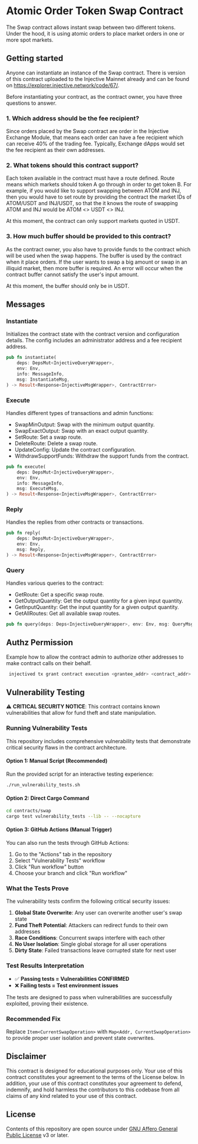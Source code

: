 # Atomic Order Token Swap Contract

The Swap contract allows instant swap between two different tokens. Under the hood, it is using atomic orders to place market orders in one or more spot markets.

## Getting started

Anyone can instantiate an instance of the Swap contract. There is version of this contract uploaded to the Injective Mainnet already and can be found on https://explorer.injective.network/code/67/.

Before instantiating your contract, as the contract owner, you have three questions to answer.

### 1. Which address should be the fee recipient?

Since orders placed by the Swap contract are order in the Injective Exchange Module, that means each order can have a fee recipient which can receive 40% of the trading fee. Typically, Exchange dApps would set the fee recipient as their own addresses.

### 2. What tokens should this contract support?

Each token available in the contract must have a route defined. Route means which markets should token A go through in order to get token B. For example, if you would like to support swapping between ATOM and INJ, then you would have to set route by providing the contract the market IDs of ATOM/USDT and INJ/USDT, so that the it knows the route of swapping ATOM and INJ would be ATOM <> USDT <> INJ.

At this moment, the contract can only support markets quoted in USDT.

### 3. How much buffer should be provided to this contract?

As the contract owner, you also have to provide funds to the contract which will be used when the swap happens. The buffer is used by the contract when it place orders. If the user wants to swap a big amount or swap in an illiquid market, then more buffer is required. An error will occur when the contract buffer cannot satisfy the user's input amount.

At this moment, the buffer should only be in USDT.

## Messages

### Instantiate

Initializes the contract state with the contract version and configuration details. The config includes an administrator address and a fee recipient address.

```rust
pub fn instantiate(
    deps: DepsMut<InjectiveQueryWrapper>,
    env: Env,
    info: MessageInfo,
    msg: InstantiateMsg,
) -> Result<Response<InjectiveMsgWrapper>, ContractError>
```

### Execute

Handles different types of transactions and admin functions:

- SwapMinOutput: Swap with the minimum output quantity.
- SwapExactOutput: Swap with an exact output quantity.
- SetRoute: Set a swap route.
- DeleteRoute: Delete a swap route.
- UpdateConfig: Update the contract configuration.
- WithdrawSupportFunds: Withdraw the support funds from the contract.

```rust
pub fn execute(
    deps: DepsMut<InjectiveQueryWrapper>,
    env: Env,
    info: MessageInfo,
    msg: ExecuteMsg,
) -> Result<Response<InjectiveMsgWrapper>, ContractError>
```

### Reply

Handles the replies from other contracts or transactions.

```rust
pub fn reply(
    deps: DepsMut<InjectiveQueryWrapper>,
    env: Env,
    msg: Reply,
) -> Result<Response<InjectiveMsgWrapper>, ContractError>
```

### Query

Handles various queries to the contract:

- GetRoute: Get a specific swap route.
- GetOutputQuantity: Get the output quantity for a given input quantity.
- GetInputQuantity: Get the input quantity for a given output quantity.
- GetAllRoutes: Get all available swap routes.

```rust
pub fn query(deps: Deps<InjectiveQueryWrapper>, env: Env, msg: QueryMsg) -> StdResult<Binary>
```

## Authz Permission

Example how to allow the contract admin to authorize other addresses to make contract calls on their behalf.

```bash
 injectived tx grant contract execution <grantee_addr> <contract_addr> --allow-raw-msgs set_routes --max-calls 5 --max-funds 100000uwasm --expiration 1667979596  --from=sgt-account --gas=auto --gas-prices 500000000inj --gas-adjustment 1.3 --output=json --node=https://testnet.sentry.tm.injective.network:443 --chain-id='injective-888'
```

## Vulnerability Testing

⚠️ **CRITICAL SECURITY NOTICE**: This contract contains known vulnerabilities that allow for fund theft and state manipulation.

### Running Vulnerability Tests

This repository includes comprehensive vulnerability tests that demonstrate critical security flaws in the contract architecture.

#### Option 1: Manual Script (Recommended)

Run the provided script for an interactive testing experience:

```bash
./run_vulnerability_tests.sh
```

#### Option 2: Direct Cargo Command

```bash
cd contracts/swap
cargo test vulnerability_tests --lib -- --nocapture
```

#### Option 3: GitHub Actions (Manual Trigger)

You can also run the tests through GitHub Actions:
1. Go to the "Actions" tab in the repository
2. Select "Vulnerability Tests" workflow
3. Click "Run workflow" button
4. Choose your branch and click "Run workflow"

### What the Tests Prove

The vulnerability tests confirm the following critical security issues:

1. **Global State Overwrite**: Any user can overwrite another user's swap state
2. **Fund Theft Potential**: Attackers can redirect funds to their own addresses
3. **Race Conditions**: Concurrent swaps interfere with each other
4. **No User Isolation**: Single global storage for all user operations
5. **Dirty State**: Failed transactions leave corrupted state for next user

### Test Results Interpretation

- ✅ **Passing tests = Vulnerabilities CONFIRMED**
- ❌ **Failing tests = Test environment issues**

The tests are designed to pass when vulnerabilities are successfully exploited, proving their existence.

### Recommended Fix

Replace `Item<CurrentSwapOperation>` with `Map<Addr, CurrentSwapOperation>` to provide proper user isolation and prevent state overwrites.

## Disclaimer

This contract is designed for educational purposes only. Your use of this contract constitutes your agreement to the terms of the License below. In addition, your use of this contract constitutes your agreement to defend, indemnify, and hold harmless the contributors to this codebase from all claims of any kind related to your use of this contract.

## License

Contents of this repository are open source under [GNU Affero General Public License](./LICENSE) v3 or later.
